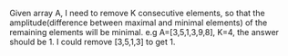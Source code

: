 Given array A, I need to remove K consecutive elements, so that the amplitude(difference between maximal and minimal elements) of the remaining elements will be minimal. e.g A=[3,5,1,3,9,8], K=4, the answer should be 1. I could remove [3,5,1,3] to get 1.